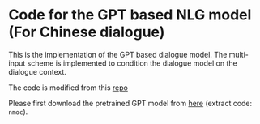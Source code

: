 # Code for the GPT based NLG model (For Chinese dialogue)

This is the implementation of the GPT based dialogue model. The multi-input scheme is implemented to condition the dialogue model on the dialogue context.

The code is modified from this [repo](https://github.com/atselousov/transformer_chatbot)

Please first download the pretrained GPT model from [here](https://pan.baidu.com/s/1l_jLVcpBnGXpLp7yf3lqiw) (extract code: `nmoc`).
